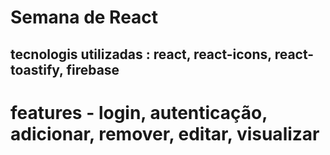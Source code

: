 # Semana de React
## tecnologis utilizadas : react, react-icons, react-toastify, firebase
# features - login, autenticação, adicionar, remover, editar, visualizar